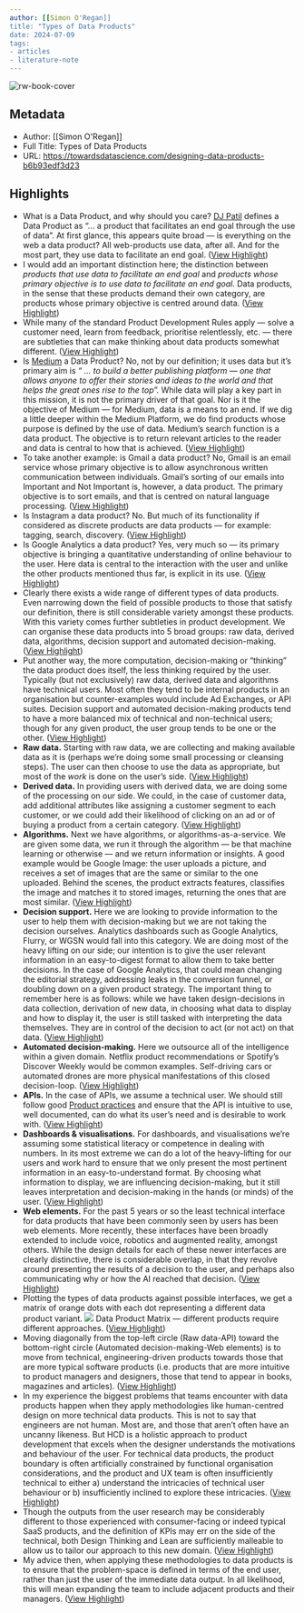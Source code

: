 ```yaml
---
author: [[Simon O'Regan]]
title: "Types of Data Products"
date: 2024-07-09
tags: 
- articles
- literature-note
---
```

![rw-book-cover](https://miro.medium.com/max/1200/1*1B2P2iusPhpUBODy_Lhqsw.jpeg)

## Metadata
- Author: [[Simon O'Regan]]
- Full Title: Types of Data Products
- URL: https://towardsdatascience.com/designing-data-products-b6b93edf3d23

## Highlights
- What is a Data Product, and why should you care? [DJ Patil](https://medium.com/u/c9d0812b2162?source=post_page-----b6b93edf3d23--------------------------------) defines a Data Product as “… a product that facilitates an end goal through the use of data”. At first glance, this appears quite broad — is everything on the web a data product? All web-products use data, after all. And for the most part, they use data to facilitate an end goal. ([View Highlight](https://read.readwise.io/read/01j2a0t4hqrxgba4qf4f2q58jv))
- I would add an important distinction here; the distinction between *products that use data to facilitate an end goal* and *products whose primary objective is to use data to facilitate an end goal.*
  Data products, in the sense that these products demand their own category, are products whose primary objective is centred around data. ([View Highlight](https://read.readwise.io/read/01j2a0ttja42c2tq0qhgeqpmvp))
- While many of the standard Product Development Rules apply — solve a customer need, learn from feedback, prioritise relentlessly, etc. — there are subtleties that can make thinking about data products somewhat different. ([View Highlight](https://read.readwise.io/read/01j2a0vdggz1q2c8sjege28ry1))
- Is [Medium](https://medium.com/u/504c7870fdb6?source=post_page-----b6b93edf3d23--------------------------------) a Data Product? No, not by our definition; it uses data but it’s primary aim is *“ … to build a better publishing platform — one that allows anyone to offer their stories and ideas to the world and that helps the great ones rise to the top”.* While data will play a key part in this mission, it is not the primary driver of that goal. Nor is it the objective of Medium — for Medium, data is a means to an end.
  If we dig a little deeper within the Medium Platform, we do find products whose purpose is defined by the use of data. Medium’s search function is a data product. The objective is to return relevant articles to the reader and data is central to how that is achieved. ([View Highlight](https://read.readwise.io/read/01j2a0w6wty4nd336bfwnv12h4))
- To take another example: is Gmail a data product? No, Gmail is an email service whose primary objective is to allow asynchronous written communication between individuals. Gmail’s sorting of our emails into Important and Not Important is, however, a data product. The primary objective is to sort emails, and that is centred on natural language processing. ([View Highlight](https://read.readwise.io/read/01j2a0wbjw77xt88hvm4gj7z4s))
- Is Instagram a data product? No. But much of its functionality if considered as discrete products are data products — for example: tagging, search, discovery. ([View Highlight](https://read.readwise.io/read/01j2a0wfxv9m72fqgh1f2rmr3e))
- Is Google Analytics a data product? Yes, very much so — its primary objective is bringing a quantitative understanding of online behaviour to the user. Here data is central to the interaction with the user and unlike the other products mentioned thus far, is explicit in its use. ([View Highlight](https://read.readwise.io/read/01j2a0wj04jvz6qkhck6rxq5wg))
- Clearly there exists a wide range of different types of data products. Even narrowing down the field of possible products to those that satisfy our definition, there is still considerable variety amongst these products. With this variety comes further subtleties in product development.
  We can organise these data products into 5 broad groups: raw data, derived data, algorithms, decision support and automated decision-making. ([View Highlight](https://read.readwise.io/read/01j2a0x53hek25sar1kgvmem4p))
- Put another way, the more computation, decision-making or “thinking” the data product does itself, the less thinking required by the user.
  Typically (but not exclusively) raw data, derived data and algorithms have technical users. Most often they tend to be internal products in an organisation but counter-examples would include Ad Exchanges, or API suites. Decision support and automated decision-making products tend to have a more balanced mix of technical and non-technical users; though for any given product, the user group tends to be one or the other. ([View Highlight](https://read.readwise.io/read/01j2a0xd2jkg0amwkgn950pr9c))
- **Raw data.** Starting with raw data, we are collecting and making available data as it is (perhaps we’re doing some small processing or cleansing steps). The user can then choose to use the data as appropriate, but most of the *work* is done on the user’s side. ([View Highlight](https://read.readwise.io/read/01j2a0xkc4h199k850pq4dn6y1))
- **Derived data.** In providing users with derived data, we are doing some of the processing on our side. We could, in the case of customer data, add additional attributes like assigning a customer segment to each customer, or we could add their likelihood of clicking on an ad or of buying a product from a certain category. ([View Highlight](https://read.readwise.io/read/01j2a0xmy3a2f4ar1k64v1wg8d))
- **Algorithms.** Next we have algorithms, or algorithms-as-a-service. We are given some data, we run it through the algorithm — be that machine learning or otherwise — and we return information or insights. A good example would be Google Image: the user uploads a picture, and receives a set of images that are the same or similar to the one uploaded. Behind the scenes, the product extracts features, classifies the image and matches it to stored images, returning the ones that are most similar. ([View Highlight](https://read.readwise.io/read/01j2a0xr4t8ftrsr6efwdq36cd))
- **Decision support.** Here we are looking to provide information to the user to help them with decision-making but we are not taking the decision ourselves. Analytics dashboards such as Google Analytics, Flurry, or WGSN would fall into this category. We are doing most of the heavy lifting on our side; our intention is to give the user relevant information in an easy-to-digest format to allow them to take better decisions. In the case of Google Analytics, that could mean changing the editorial strategy, addressing leaks in the conversion funnel, or doubling down on a given product strategy. The important thing to remember here is as follows: while we have taken design-decisions in data collection, derivation of new data, in choosing what data to display and how to display it, the user is still tasked with interpreting the data themselves. They are in control of the decision to act (or not act) on that data. ([View Highlight](https://read.readwise.io/read/01j2a0xwya21qab3x1480523bw))
- **Automated decision-making.** Here we outsource all of the intelligence within a given domain. Netflix product recommendations or Spotify’s Discover Weekly would be common examples. Self-driving cars or automated drones are more physical manifestations of this closed decision-loop. ([View Highlight](https://read.readwise.io/read/01j2a0y30hg25bpdn57w2akd1y))
- **APIs.** In the case of APIs, we assume a technical user. We should still follow good [Product practices](https://medium.com/api-product-management) and ensure that the API is intuitive to use, well documented, can do what its user’s need and is desirable to work with. ([View Highlight](https://read.readwise.io/read/01j2a0yrz89a8na8j8pback3w1))
- **Dashboards & visualisations.** For dashboards, and visualisations we’re assuming some statistical literacy or competence in dealing with numbers. In its most extreme we can do a lot of the heavy-lifting for our users and work hard to ensure that we only present the most pertinent information in an easy-to-understand format. By choosing what information to display, we are influencing decision-making, but it still leaves interpretation and decision-making in the hands (or minds) of the user. ([View Highlight](https://read.readwise.io/read/01j2a0yqrw01qcx88p21b9pbf5))
- **Web elements.** For the past 5 years or so the least technical interface for data products that have been commonly seen by users has been web elements. More recently, these interfaces have been broadly extended to include voice, robotics and augmented reality, amongst others. While the design details for each of these newer interfaces are clearly distinctive, there is considerable overlap, in that they revolve around presenting the results of a decision to the user, and perhaps also communicating why or how the AI reached that decision. ([View Highlight](https://read.readwise.io/read/01j2a0ype0d5gnbt0h0xqkfn4d))
- Plotting the types of data products against possible interfaces, we get a matrix of orange dots with each dot representing a different data product variant.
  ![](https://miro.medium.com/max/700/1*iB6Encv5AsIscpQkmA9RZQ.jpeg)
  Data Product Matrix — different products require different approaches. ([View Highlight](https://read.readwise.io/read/01j2a0z1afpavnndj41jz3v8te))
- Moving diagonally from the top-left circle (Raw data-API) toward the bottom-right circle (Automated decision-making-Web elements) is to move from technical, engineering-driven products towards those that are more typical software products (i.e. products that are more intuitive to product managers and designers, those that tend to appear in books, magazines and articles). ([View Highlight](https://read.readwise.io/read/01j2a0zaw9pnry76f332mb3hcw))
- In my experience the biggest problems that teams encounter with data products happen when they apply methodologies like human-centred design on more technical data products. This is not to say that engineers are not human. Most are, and those that aren’t often have an uncanny likeness. But HCD is a holistic approach to product development that excels when the designer understands the motivations and behaviour of the user. For technical data products, the product boundary is often artificially constrained by functional organisation considerations, and the product and UX team is often insufficiently technical to either a) understand the intricacies of technical user behaviour or b) insufficiently inclined to explore these intricacies. ([View Highlight](https://read.readwise.io/read/01j2a0zgm15zxq1rjdpys2kh22))
- Though the outputs from the user research may be considerably different to those experienced with consumer-facing or indeed typical SaaS products, and the definition of KPIs may err on the side of the technical, both Design Thinking and Lean are sufficiently malleable to allow us to tailor our approach to this new domain. ([View Highlight](https://read.readwise.io/read/01j2a107f6zxamrem62bye3581))
- My advice then, when applying these methodologies to data products is to ensure that the problem-space is defined in terms of the end user, rather than just the user of the immediate data output. In all likelihood, this will mean expanding the team to include adjacent products and their managers. ([View Highlight](https://read.readwise.io/read/01j2a10c1wns9xx5hnnk61fwae))
